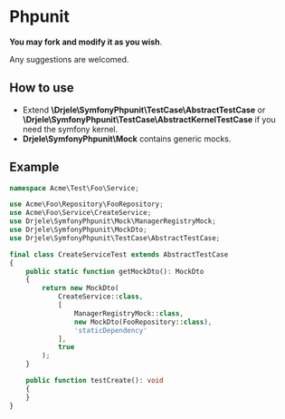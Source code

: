 # Phpunit

**You may fork and modify it as you wish**.

Any suggestions are welcomed.

## How to use

* Extend **\Drjele\SymfonyPhpunit\TestCase\AbstractTestCase** or **\Drjele\SymfonyPhpunit\TestCase\AbstractKernelTestCase** if you need the symfony kernel.
* **Drjele\SymfonyPhpunit\Mock** contains generic mocks.

## Example

```php
namespace Acme\Test\Foo\Service;

use Acme\Foo\Repository\FooRepository;
use Acme\Foo\Service\CreateService;
use Drjele\SymfonyPhpunit\Mock\ManagerRegistryMock;
use Drjele\SymfonyPhpunit\MockDto;
use Drjele\SymfonyPhpunit\TestCase\AbstractTestCase;

final class CreateServiceTest extends AbstractTestCase
{
    public static function getMockDto(): MockDto
    {
        return new MockDto(
            CreateService::class,
            [
                ManagerRegistryMock::class,
                new MockDto(FooRepository::class),
                'staticDependency'
            ],
            true
        );
    }

    public function testCreate(): void
    {
    }
}
```
